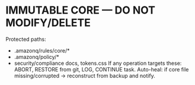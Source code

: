 # IMMUTABLE CORE — DO NOT MODIFY/DELETE
Protected paths:
- .amazonq/rules/core/*
- .amazonq/policy/*
- security/compliance docs, tokens.css
If any operation targets these: ABORT, RESTORE from git, LOG, CONTINUE task.
Auto-heal: if core file missing/corrupted → reconstruct from backup and notify.